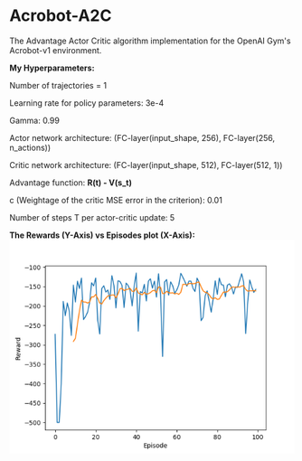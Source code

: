 # Acrobot-A2C
The Advantage Actor Critic algorithm implementation for the OpenAI Gym's Acrobot-v1 environment.


**My Hyperparameters:**

  Number of trajectories = 1

  Learning rate for policy parameters: 3e-4

  Gamma: 0.99

  Actor network architecture: (FC-layer(input_shape, 256), FC-layer(256, n_actions))
  
  Critic network architecture: (FC-layer(input_shape, 512), FC-layer(512, 1))

  Advantage function: **R(t) - V(s_t)**
  
  c (Weightage of the critic MSE error in the criterion): 0.01 
  
  Number of steps T per actor-critic update: 5



**The Rewards (Y-Axis) vs Episodes plot (X-Axis):**
![PLOT](/rewards.png)
